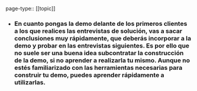 page-type:: [[topic]]
- ### En cuanto pongas la demo delante de los primeros clientes a los que realices las entrevistas de solución, vas a sacar conclusiones muy rápidamente, que deberás incorporar a la demo y probar en las entrevistas siguientes. Es por ello que no suele ser una buena idea subcontratar la construcción de la demo, si no aprender a realizarla tu mismo. Aunque no estés familiarizado con las herramientas necesarias para construir tu demo, puedes aprender rápidamente a utilizarlas.



